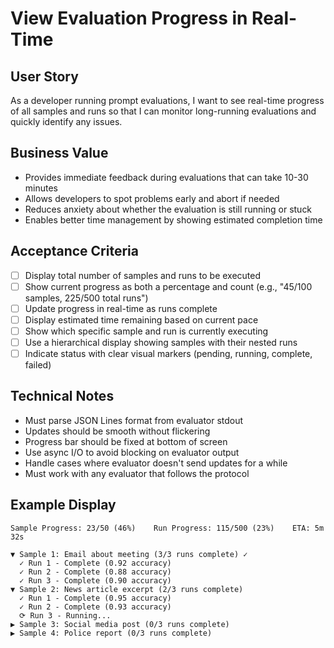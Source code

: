 # View Evaluation Progress in Real-Time

## User Story
As a developer running prompt evaluations, I want to see real-time progress of all samples and runs so that I can monitor long-running evaluations and quickly identify any issues.

## Business Value
- Provides immediate feedback during evaluations that can take 10-30 minutes
- Allows developers to spot problems early and abort if needed
- Reduces anxiety about whether the evaluation is still running or stuck
- Enables better time management by showing estimated completion time

## Acceptance Criteria
- [ ] Display total number of samples and runs to be executed
- [ ] Show current progress as both a percentage and count (e.g., "45/100 samples, 225/500 total runs")
- [ ] Update progress in real-time as runs complete
- [ ] Display estimated time remaining based on current pace
- [ ] Show which specific sample and run is currently executing
- [ ] Use a hierarchical display showing samples with their nested runs
- [ ] Indicate status with clear visual markers (pending, running, complete, failed)

## Technical Notes
- Must parse JSON Lines format from evaluator stdout
- Updates should be smooth without flickering
- Progress bar should be fixed at bottom of screen
- Use async I/O to avoid blocking on evaluator output
- Handle cases where evaluator doesn't send updates for a while
- Must work with any evaluator that follows the protocol

## Example Display
```
Sample Progress: 23/50 (46%)    Run Progress: 115/500 (23%)    ETA: 5m 32s

▼ Sample 1: Email about meeting (3/3 runs complete) ✓
  ✓ Run 1 - Complete (0.92 accuracy)
  ✓ Run 2 - Complete (0.88 accuracy)  
  ✓ Run 3 - Complete (0.90 accuracy)
▼ Sample 2: News article excerpt (2/3 runs complete)
  ✓ Run 1 - Complete (0.95 accuracy)
  ✓ Run 2 - Complete (0.93 accuracy)
  ⟳ Run 3 - Running...
▶ Sample 3: Social media post (0/3 runs complete)
▶ Sample 4: Police report (0/3 runs complete)
```